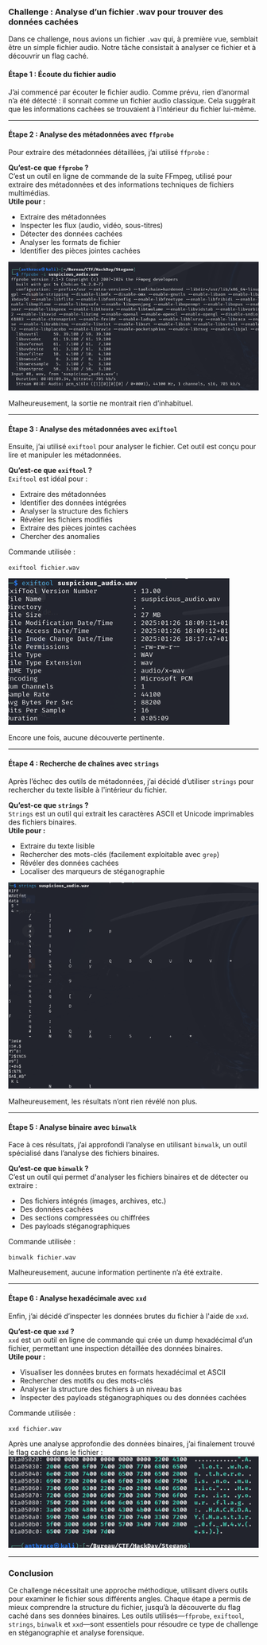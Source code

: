 ### Challenge : Analyse d’un fichier .wav pour trouver des données cachées

Dans ce challenge, nous avions un fichier `.wav` qui, à première vue, semblait être un simple fichier audio. Notre tâche consistait à analyser ce fichier et à découvrir un flag caché.

#### **Étape 1 : Écoute du fichier audio**

J’ai commencé par écouter le fichier audio. Comme prévu, rien d’anormal n’a été détecté : il sonnait comme un fichier audio classique. Cela suggérait que les informations cachées se trouvaient à l'intérieur du fichier lui-même.

---

#### **Étape 2 : Analyse des métadonnées avec `ffprobe`**

Pour extraire des métadonnées détaillées, j’ai utilisé `ffprobe` :

**Qu’est-ce que `ffprobe` ?**  
C’est un outil en ligne de commande de la suite FFmpeg, utilisé pour extraire des métadonnées et des informations techniques de fichiers multimédias.  
**Utile pour :**

- Extraire des métadonnées
- Inspecter les flux (audio, vidéo, sous-titres)
- Détecter des données cachées
- Analyser les formats de fichier
- Identifier des pièces jointes cachées

![Screenshot](images/ffprobe_screen.png)

Malheureusement, la sortie ne montrait rien d’inhabituel.

---

####  **Étape 3 : Analyse des métadonnées avec `exiftool`**

Ensuite, j’ai utilisé `exiftool` pour analyser le fichier. Cet outil est conçu pour lire et manipuler les métadonnées.

**Qu’est-ce que `exiftool` ?**  
`Exiftool` est idéal pour :

- Extraire des métadonnées
- Identifier des données intégrées
- Analyser la structure des fichiers
- Révéler les fichiers modifiés
- Extraire des pièces jointes cachées
- Chercher des anomalies

Commande utilisée :

`exiftool fichier.wav`

![Screenshot](images/exiftool_screen.png)

Encore une fois, aucune découverte pertinente.

---

#### **Étape 4 : Recherche de chaînes avec `strings`**

Après l’échec des outils de métadonnées, j’ai décidé d’utiliser `strings` pour rechercher du texte lisible à l'intérieur du fichier.

**Qu’est-ce que `strings` ?**  
`Strings` est un outil qui extrait les caractères ASCII et Unicode imprimables des fichiers binaires.  
**Utile pour :**

- Extraire du texte lisible
- Rechercher des mots-clés (facilement exploitable avec `grep`)
- Révéler des données cachées
- Localiser des marqueurs de stéganographie

![Screenshot](images/strings_screen.png)

Malheureusement, les résultats n’ont rien révélé non plus.

---

#### **Étape 5 : Analyse binaire avec `binwalk`**

Face à ces résultats, j’ai approfondi l’analyse en utilisant `binwalk`, un outil spécialisé dans l’analyse des fichiers binaires.

**Qu’est-ce que `binwalk` ?**  
C’est un outil qui permet d'analyser les fichiers binaires et de détecter ou extraire :

- Des fichiers intégrés (images, archives, etc.)
- Des données cachées
- Des sections compressées ou chiffrées
- Des payloads stéganographiques

Commande utilisée :

`binwalk fichier.wav`

Malheureusement, aucune information pertinente n’a été extraite.

---

#### **Étape 6 : Analyse hexadécimale avec `xxd`**

Enfin, j’ai décidé d’inspecter les données brutes du fichier à l'aide de `xxd`.

**Qu’est-ce que `xxd` ?**  
`xxd` est un outil en ligne de commande qui crée un dump hexadécimal d’un fichier, permettant une inspection détaillée des données binaires.  
**Utile pour :**

- Visualiser les données brutes en formats hexadécimal et ASCII
- Rechercher des motifs ou des mots-clés
- Analyser la structure des fichiers à un niveau bas
- Inspecter des payloads stéganographiques ou des données cachées

Commande utilisée :

`xxd fichier.wav`

Après une analyse approfondie des données binaires, j’ai finalement trouvé le flag caché dans le fichier :  
![Screenshot](images/xxd_screen.png)

---

### Conclusion

Ce challenge nécessitait une approche méthodique, utilisant divers outils pour examiner le fichier sous différents angles. Chaque étape a permis de mieux comprendre la structure du fichier, jusqu’à la découverte du flag caché dans ses données binaires. Les outils utilisés—`ffprobe`, `exiftool`, `strings`, `binwalk` et `xxd`—sont essentiels pour résoudre ce type de challenge en stéganographie et analyse forensique.